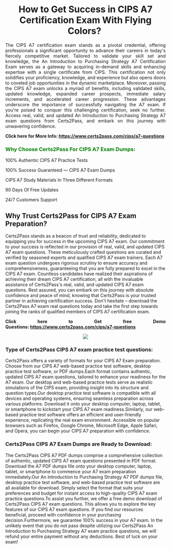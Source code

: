 <h1 style="text-align: center;"><strong>How to Get Success in CIPS A7 Certification Exam With Flying Colors? </strong></h1>

<p style="text-align: justify;">The CIPS A7 certification exam stands as a pivotal credential, offering professionals a significant opportunity to advance their careers in today's fiercely competitive market. Tailored to validate your skill set and knowledge, the An Introduction to Purchasing Strategy A7 Certification Exam serves as a gateway to acquiring in-demand skills and enhancing expertise with a single certificate from CIPS. This certification not only solidifies your proficiency, knowledge, and experience but also opens doors to coveted job opportunities in the dynamic marketplace. Moreover, passing the CIPS A7 exam unlocks a myriad of benefits, including validated skills, updated knowledge, expanded career prospects, immediate salary increments, and accelerated career progression. These advantages underscore the importance of successfully navigating the A7 exam. If you're poised to conquer this challenging certification, seek no further. Access real, valid, and updated An Introduction to Purchasing Strategy A7 exam questions from Certs2Pass, and embark on this journey with unwavering confidence.</p>

<p style="text-align: justify;"><strong>Click here for More Info: <a href="https://www.certs2pass.com/cips/a7-questions">https://www.certs2pass.com/cips/a7-questions</a></strong></p>

<h3><strong><span style="display:block; color:Green;">Why Choose Certs2Pass For CIPS A7 Exam Dumps: </span></strong></h3>

<p style="text-align: justify;">100% Authentic CIPS A7 Practice Tests</p>

<p style="text-align: justify;">100% Success Guaranteed — CIPS A7 Exam Dumps</p>

<p style="text-align: justify;">CIPS A7 Study Materials In Three Different Formats</p>

<p style="text-align: justify;">90 Days Of Free Updates</p>

<p style="text-align: justify;">24/7 Customers Support</p>

<h2><strong>Why Trust Certs2Pass for CIPS A7 Exam Preparation?</strong></h2>

<p>Certs2Pass stands as a beacon of trust and reliability, dedicated to equipping you for success in the upcoming CIPS A7 exam. Our commitment to your success is reflected in our provision of real, valid, and updated CIPS A7 exam questions. These meticulously crafted questions are curated and verified by seasoned experts and qualified CIPS A7 exam trainers. Each A7 exam question undergoes rigorous scrutiny to ensure accuracy and comprehensiveness, guaranteeing that you are fully prepared to excel in the CIPS A7 exam. Countless candidates have realized their aspirations of achieving their dream CIPS A7 certification, all with the invaluable assistance of Certs2Pass's real, valid, and updated CIPS A7 exam questions. Rest assured, you can embark on this journey with absolute confidence and peace of mind, knowing that Certs2Pass is your trusted partner in achieving certification success. Don't hesitate – download the Certs2Pass A7 exam real questions today and take the first step towards joining the ranks of qualified members of CIPS A7 certification exam.</p>

<p style="text-align: justify;"><strong>Click here to Get free Demo Questions: <a href="https://www.certs2pass.com/cips/a7-questions">https://www.certs2pass.com/cips/a7-questions</a></strong></p>

<p style="text-align: center;"><img src="https://i.imgur.com/8DtcaoZ.jpg" /></p>

<h3 style="text-align: justify;"><strong>Type of Certs2Pass CIPS A7 exam practice test questions:</strong></h3>

<p>Certs2Pass offers a variety of formats for your CIPS A7 Exam preparation. Choose from our CIPS A7 web-based practice test software, desktop practice test software, or PDF dumps.Each format contains authentic, updated CIPS A7 exam questions, tailored to enhance your readiness for the A7 exam. Our desktop and web-based practice tests serve as realistic simulations of the CIPS exam, providing insight into its structure and question types.Our desktop practice test software is compatible with all devices and operating systems, ensuring seamless preparation across various platforms. Download it onto your desktop computer, laptop, tablet, or smartphone to kickstart your CIPS A7 exam readiness.Similarly, our web-based practice test software offers an efficient and user-friendly experience, replicating the real exam environment. Accessible on popular browsers such as Firefox, Google Chrome, Microsoft Edge, Apple Safari, and Opera, you can begin your CIPS A7 preparation with confidence.</p>

<h3 style="text-align: justify;"><strong>Certs2Pass CIPS A7 Exam Dumps are Ready to Download:</strong></h3>

<p>The Certs2Pass CIPS A7 PDF dumps comprise a comprehensive collection of authentic, updated CIPS A7 exam questions presented in PDF format. Download the A7 PDF dumps file onto your desktop computer, laptop, tablet, or smartphone to commence your A7 exam preparation immediately.Our An Introduction to Purchasing Strategy A7 PDF dumps file, desktop practice test software, and web-based practice test software are all available for download. Simply select the format that suits your preferences and budget for instant access to high-quality CIPS A7 exam practice questions.To assist you further, we offer a free demo download of Certs2Pass CIPS A7 exam questions. This allows you to explore the key features of our CIPS A7 exam questions. If you find our resources beneficial, proceed with confidence in your purchasing decision.Furthermore, we guarantee 100% success in your A7 exam. In the unlikely event that you do not pass despite utilizing our Certs2Pass An Introduction to Purchasing Strategy A7 exam practice questions, we will refund your entire payment without any deductions. Best of luck on your exam!</p>
